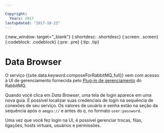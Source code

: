 ```yaml
---

Copyright:
  Years: 2017
lastupdated: "2017-10-23"
---
```


{:new_window: target="_blank"}
{:shortdesc: .shortdesc}
{:screen: .screen}
{:codeblock: .codeblock}
{:pre: .pre}
{:tip: .tip}

# Data Browser

O serviço {{site.data.keyword.composeForRabbitMQ_full}} vem com acesso à UI de gerenciamento fornecida pelo [Plug-in de gerenciamento](https://www.rabbitmq.com/management.html) do RabbitMQ.

Quando você clica em _Data Browser_, uma tela de login aparece em uma nova guia. É possível localizar suas credenciais de login na sequência de conexões de seu serviço. Os valores de usuário e senha estão na seção da sequência após o `amqps://` e antes do `@`, no formato `user:password`.

Uma vez que você fez login na UI, é possível gerenciar trocas, filas, ligações, hosts virtuais, usuários e permissões. 
